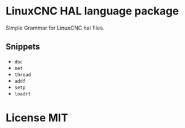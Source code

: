 # LinuxCNC HAL language package

Simple Grammar for LinuxCNC hal files.


## Snippets

- `doc`
- `net`
- `thread`
- `addf`
- `setp`
- `loadrt`

# License MIT
